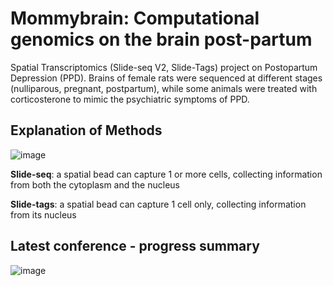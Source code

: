 # Mommybrain: Computational genomics on the brain post-partum
Spatial Transcriptomics (Slide-seq V2, Slide-Tags) project on Postopartum Depression (PPD). Brains of female rats were sequenced at different stages (nulliparous, pregnant, postpartum), while some animals were treated with corticosterone to mimic the psychiatric symptoms of PPD.  

## Explanation of Methods 
![image](https://github.com/user-attachments/assets/be8514d0-ad38-4e93-8ab4-0b7a19070295)

**Slide-seq**: a spatial bead can capture 1 or more cells, collecting information from both the cytoplasm and the nucleus

**Slide-tags**: a spatial bead can capture 1 cell only, collecting information from its nucleus 

## Latest conference - progress summary
![image](https://github.com/user-attachments/assets/40c2b989-00fb-425d-a2bc-3abb404fcfa2)
